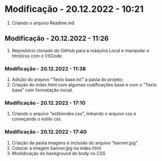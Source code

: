 # Modificação - 20.12.2022 - 10:21
1.   Criando o arquivo Readme.md

## Modificação - 20.12.2022 - 11:26
1.   Repositório clonado do GitHub para a máquina Local e manipular o html/css com o VSCode

### Modificação - 20.12.2022 - 11:38
1.   Adição do arquivo "Texto base.txt" a pasta do projeto;
2.   Criação do index.html com algumas codificações base e com o "Texto base" com formatação inicial.

### Modificação - 20.12.2022 - 17:10
1.   Criando o arquivo "estiloindex.css", linkando o arquivo css e começando o estilo css

### Modificação - 20.12.2022 - 17:40
1.   Criação da pasta imagens e inclusão do arquivo "banner.jpg".
2.   Colocar a imagem banner.jpg na index.html
3.   Modidicação do background do body no CSS